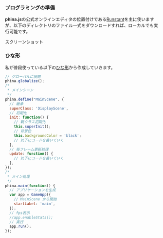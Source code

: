 ### プログラミングの準備
**phina.js**の公式オンラインエディタの位置付けである[Runstant]()を主に使いますが、以下のディレクトリのファイル一式をダウンロードすれば、ローカルでも実行可能です。

スクリーンショット

### ひな形
私が普段使っている以下の[ひな形](http://runstant.com/alkn203/projects/8f0388a4)から作成していきます。

```javascript
// グローバルに展開
phina.globalize();
/*
 * メインシーン
 */
phina.define("MainScene", {
  // 継承
  superClass: 'DisplayScene',
  // 初期化
  init: function() {
    // 親クラス初期化
    this.superInit();
    // 背景色
    this.backgroundColor = 'black';
    // 以下にコードを書いていく
  },
  // 毎フレーム更新処理
  update: function() {
    // 以下にコードを書いていく  
  },
});
/*
 * メイン処理
 */
phina.main(function() {
  // アプリケーションを生成
  var app = GameApp({
    // MainScene から開始
    startLabel: 'main',
  });
  // fps表示
  //app.enableStats();
  // 実行
  app.run();
});
```
